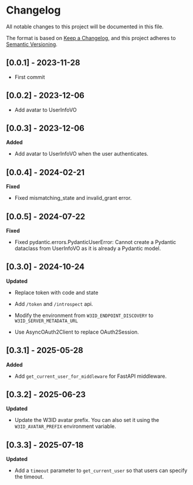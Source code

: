 # Changelog

All notable changes to this project will be documented in this file.

The format is based on [Keep a Changelog](https://keepachangelog.com/en/1.0.0/), and this
project adheres to [Semantic Versioning](https://semver.org/spec/v2.0.0.html).

## [0.0.1] - 2023-11-28

-   First commit

## [0.0.2] - 2023-12-06

-   Add avatar to UserInfoVO

## [0.0.3] - 2023-12-06

**Added**

-   Add avatar to UserInfoVO when the user authenticates.

## [0.0.4] - 2024-02-21

**Fixed**

-   Fixed mismatching_state and invalid_grant error.

## [0.0.5] - 2024-07-22

**Fixed**

-   Fixed pydantic.errors.PydanticUserError: Cannot create a Pydantic dataclass from UserInfoVO as it is already a Pydantic model.

## [0.3.0] - 2024-10-24

**Updated**

-   Replace token with code and state

-   Add `/token` and `/introspect` api.

-   Modify the environment from `W3ID_ENDPOINT_DISCOVERY` to `W3ID_SERVER_METADATA_URL`

-   Use AsyncOAuth2Client to replace OAuth2Session.

## [0.3.1] - 2025-05-28

**Added**

-   Add `get_current_user_for_middleware` for FastAPI middleware.

## [0.3.2] - 2025-06-23

**Updated**

-   Update the W3ID avatar prefix. You can also set it using the `W3ID_AVATAR_PREFIX` environment variable.

## [0.3.3] - 2025-07-18

**Updated**

-   Add a `timeout` parameter to `get_current_user` so that users can specify the timeout.
